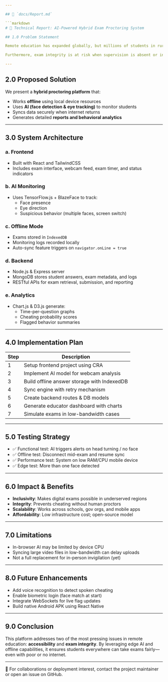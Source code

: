 ```yaml
---

## 📘 `docs/Report.md`

```markdown
# 📘 Technical Report: AI-Powered Hybrid Exam Proctoring System

## 1.0 Problem Statement

Remote education has expanded globally, but millions of students in rural or under-connected areas cannot access online exams effectively. Most current systems require stable internet and real-time cloud processing, excluding underserved communities.

Furthermore, exam integrity is at risk when supervision is absent or insufficient, resulting in widespread cheating or impersonation.

---
```


## 2.0 Proposed Solution

We present a **hybrid proctoring platform** that:

- Works **offline** using local device resources
- Uses **AI (face detection & eye tracking)** to monitor students
- Syncs data securely when internet returns
- Generates detailed **reports and behavioral analytics**

---

## 3.0 System Architecture

### a. Frontend
- Built with React and TailwindCSS
- Includes exam interface, webcam feed, exam timer, and status indicators

### b. AI Monitoring
- Uses TensorFlow.js + BlazeFace to track:
  - Face presence
  - Eye direction
  - Suspicious behavior (multiple faces, screen switch)

### c. Offline Mode
- Exams stored in `IndexedDB`
- Monitoring logs recorded locally
- Auto-sync feature triggers on `navigator.onLine = true`

### d. Backend
- Node.js & Express server
- MongoDB stores student answers, exam metadata, and logs
- RESTful APIs for exam retrieval, submission, and reporting

### e. Analytics
- Chart.js & D3.js generate:
  - Time-per-question graphs
  - Cheating probability scores
  - Flagged behavior summaries

---

## 4.0 Implementation Plan

| Step | Description                            |
|------|----------------------------------------|
| 1    | Setup frontend project using CRA       |
| 2    | Implement AI model for webcam analysis |
| 3    | Build offline answer storage with IndexedDB |
| 4    | Sync engine with retry mechanism       |
| 5    | Create backend routes & DB models      |
| 6    | Generate educator dashboard with charts|
| 7    | Simulate exams in low-bandwidth cases  |

---

## 5.0 Testing Strategy

- ✅ Functional test: AI triggers alerts on head turning / no face
- ✅ Offline test: Disconnect mid-exam and resume sync
- ✅ Performance test: System on low RAM/CPU mobile device
- ✅ Edge test: More than one face detected

---

## 6.0 Impact & Benefits

- **Inclusivity**: Makes digital exams possible in underserved regions
- **Integrity**: Prevents cheating without human proctors
- **Scalability**: Works across schools, gov orgs, and mobile apps
- **Affordability**: Low infrastructure cost; open-source model

---

## 7.0 Limitations

- In-browser AI may be limited by device CPU
- Syncing large video files in low-bandwidth can delay uploads
- Not a full replacement for in-person invigilation (yet)

---

## 8.0 Future Enhancements

- Add voice recognition to detect spoken cheating
- Enable biometric login (face match at start)
- Integrate WebSockets for live flag updates
- Build native Android APK using React Native

---

## 9.0 Conclusion

This platform addresses two of the most pressing issues in remote education: **accessibility** and **exam integrity**. By leveraging edge AI and offline capabilities, it ensures students everywhere can take exams fairly—even with poor or no internet.

---

📧 For collaborations or deployment interest, contact the project maintainer or open an issue on GitHub.
